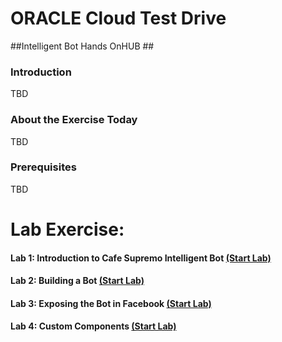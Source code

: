 # ORACLE Cloud Test Drive #

##Intelligent Bot Hands OnHUB ##

### Introduction ###
TBD  

### About the Exercise Today ###

TBD


### Prerequisites ###

TBD

# Lab Exercise: #

#### Lab 1: Introduction to Cafe Supremo Intelligent Bot [(Start Lab)](100-IB.md) #### 
#### Lab 2: Building a Bot [(Start Lab)](200-IB.md) ####
#### Lab 3: Exposing the Bot in Facebook [(Start Lab)](300-IB.md) ####
#### Lab 4: Custom Components [(Start Lab)](400-IB.md) ####




